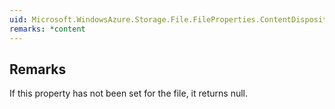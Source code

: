 ```yaml
---  
uid: Microsoft.WindowsAzure.Storage.File.FileProperties.ContentDisposition  
remarks: *content  
---  
```

  
## Remarks  
 If this property has not been set for the file, it returns null.